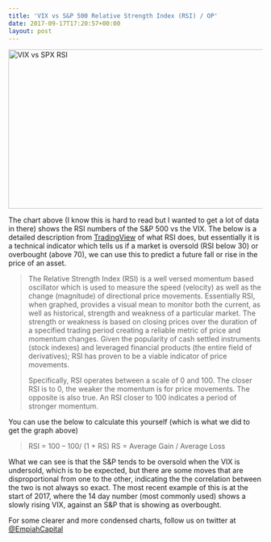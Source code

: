 ```yaml
---
title: 'VIX vs S&P 500 Relative Strength Index (RSI) / OP'
date: 2017-09-17T17:20:57+00:00
layout: post
---
```

<img loading="lazy" class="alignnone size-full wp-image-1842" src="https://empiahanalysis.files.wordpress.com/2017/09/vix-vs-spx-rsi.png?resize=640%2C315" alt="VIX vs SPX RSI" width="640" height="315" data-recalc-dims="1" />

The chart above (I know this is hard to read but I wanted to get a lot of data in there) shows the RSI numbers of the S&P 500 vs the VIX. The below is a detailed description from [TradingView](https://www.tradingview.com/wiki/Relative_Strength_Index_(RSI)) of what RSI does, but essentially it is a technical indicator which tells us if a market is oversold (RSI below 30) or overbought (above 70), we can use this to predict a future fall or rise in the price of an asset.

> The Relative Strength Index (RSI) is a well versed momentum based oscillator which is used to measure the speed (velocity) as well as the change (magnitude) of directional price movements. Essentially RSI, when graphed, provides a visual mean to monitor both the current, as well as historical, strength and weakness of a particular market. The strength or weakness is based on closing prices over the duration of a specified trading period creating a reliable metric of price and momentum changes. Given the popularity of cash settled instruments (stock indexes) and leveraged financial products (the entire field of derivatives); RSI has proven to be a viable indicator of price movements.
> 
> Specifically, RSI operates between a scale of 0 and 100. The closer RSI is to 0, the weaker the momentum is for price movements. The opposite is also true. An RSI closer to 100 indicates a period of stronger momentum.

You can use the below to calculate this yourself (which is what we did to get the graph above)

> <span class="nx">RSI</span> <span class="o">=</span> <span class="mi">100</span> <span class="nx">–</span> <span class="mi">100</span><span class="o">/</span> <span class="p">(</span><span class="mi">1</span> <span class="o">+</span> <span class="nx">RS</span><span class="p">)</span> <span class="nx">RS</span> <span class="o">=</span> <span class="nx">Average</span> <span class="nx">Gain</span> <span class="o">/</span> <span class="nx">Average</span> <span class="nx">Loss</span>

What we can see is that the S&P tends to be oversold when the VIX is undersold, which is to be expected, but there are some moves that are disproportional from one to the other, indicating the the correlation between the two is not always so exact. The most recent example of this is at the start of 2017, where the 14 day number (most commonly used) shows a slowly rising VIX, against an S&P that is showing as overbought.

For some clearer and more condensed charts, follow us on twitter at [@EmpiahCapital](https://twitter.com/EmpiahCapital)